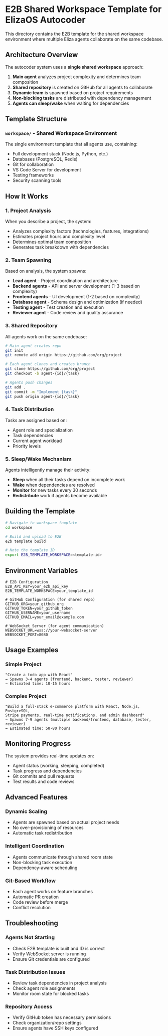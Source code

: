# E2B Shared Workspace Template for ElizaOS Autocoder

This directory contains the E2B template for the shared workspace environment
where multiple Eliza agents collaborate on the same codebase.

## Architecture Overview

The autocoder system uses a **single shared workspace** approach:

1. **Main agent** analyzes project complexity and determines team composition
2. **Shared repository** is created on GitHub for all agents to collaborate
3. **Dynamic team** is spawned based on project requirements
4. **Non-blocking tasks** are distributed with dependency management
5. **Agents can sleep/wake** when waiting for dependencies

## Template Structure

### `workspace/` - Shared Workspace Environment

The single environment template that all agents use, containing:

- Full development stack (Node.js, Python, etc.)
- Databases (PostgreSQL, Redis)
- Git for collaboration
- VS Code Server for development
- Testing frameworks
- Security scanning tools

## How It Works

### 1. Project Analysis

When you describe a project, the system:

- Analyzes complexity factors (technologies, features, integrations)
- Estimates project hours and complexity level
- Determines optimal team composition
- Generates task breakdown with dependencies

### 2. Team Spawning

Based on analysis, the system spawns:

- **Lead agent** - Project coordination and architecture
- **Backend agents** - API and server development (1-3 based on complexity)
- **Frontend agents** - UI development (1-2 based on complexity)
- **Database agent** - Schema design and optimization (if needed)
- **Testing agent** - Test creation and execution
- **Reviewer agent** - Code review and quality assurance

### 3. Shared Repository

All agents work on the same codebase:

```bash
# Main agent creates repo
git init
git remote add origin https://github.com/org/project

# Each agent clones and creates branch
git clone https://github.com/org/project
git checkout -b agent-{id}/{task}

# Agents push changes
git add .
git commit -m "Implement {task}"
git push origin agent-{id}/{task}
```

### 4. Task Distribution

Tasks are assigned based on:

- Agent role and specialization
- Task dependencies
- Current agent workload
- Priority levels

### 5. Sleep/Wake Mechanism

Agents intelligently manage their activity:

- **Sleep** when all their tasks depend on incomplete work
- **Wake** when dependencies are resolved
- **Monitor** for new tasks every 30 seconds
- **Redistribute** work if agents become available

## Building the Template

```bash
# Navigate to workspace template
cd workspace

# Build and upload to E2B
e2b template build

# Note the template ID
export E2B_TEMPLATE_WORKSPACE=<template-id>
```

## Environment Variables

```env
# E2B Configuration
E2B_API_KEY=your_e2b_api_key
E2B_TEMPLATE_WORKSPACE=your_template_id

# GitHub Configuration (for shared repo)
GITHUB_ORG=your_github_org
GITHUB_TOKEN=your_github_token
GITHUB_USERNAME=your_username
GITHUB_EMAIL=your_email@example.com

# WebSocket Server (for agent communication)
WEBSOCKET_URL=wss://your-websocket-server
WEBSOCKET_PORT=8080
```

## Usage Examples

### Simple Project

```
"Create a todo app with React"
→ Spawns 3-4 agents (frontend, backend, tester, reviewer)
→ Estimated time: 10-15 hours
```

### Complex Project

```
"Build a full-stack e-commerce platform with React, Node.js, PostgreSQL,
Stripe payments, real-time notifications, and admin dashboard"
→ Spawns 7-9 agents (multiple backend/frontend, database, tester, reviewer)
→ Estimated time: 50-80 hours
```

## Monitoring Progress

The system provides real-time updates on:

- Agent status (working, sleeping, completed)
- Task progress and dependencies
- Git commits and pull requests
- Test results and code reviews

## Advanced Features

### Dynamic Scaling

- Agents are spawned based on actual project needs
- No over-provisioning of resources
- Automatic task redistribution

### Intelligent Coordination

- Agents communicate through shared room state
- Non-blocking task execution
- Dependency-aware scheduling

### Git-Based Workflow

- Each agent works on feature branches
- Automatic PR creation
- Code review before merge
- Conflict resolution

## Troubleshooting

### Agents Not Starting

- Check E2B template is built and ID is correct
- Verify WebSocket server is running
- Ensure Git credentials are configured

### Task Distribution Issues

- Review task dependencies in project analysis
- Check agent role assignments
- Monitor room state for blocked tasks

### Repository Access

- Verify GitHub token has necessary permissions
- Check organization/repo settings
- Ensure agents have SSH keys configured
